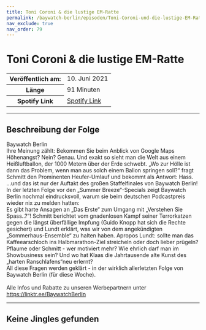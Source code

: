 ```yaml
---
title: Toni Coroni & die lustige EM-Ratte
permalink: /baywatch-berlin/episoden/Toni-Coroni-und-die-lustige-EM-Ratte
nav_exclude: true
nav_order: 79
---
```


# Toni Coroni & die lustige EM-Ratte
<table class="resp-table dcf-table dcf-table-responsive dcf-table-bordered dcf-table-striped dcf-w-100%">
                    <tbody>
                        <tr>
                            <th scope="row">Veröffentlich am:</th>
                            <td data-label="Veröffentlich am:">10. Juni 2021</td>
                        </tr>
                        <tr>
                            <th scope="row">Länge </th>
                            <td data-label="Länge ">91 Minuten</td>
                        </tr><tr>
                                <th scope="row">Spotify Link</th>
                                <td data-label="Spotify Link"><a href="https://open.spotify.com/episode/42y6MQ1aYpVhXCkHWN9qYP">Spotify Link</a></td>
                            </tr></tbody>
                </table>

***

## Beschreibung der Folge

<div>
Baywatch Berlin <br> Ihre Meinung zählt: Bekommen Sie beim Anblick von Google Maps Höhenangst? Nein? Genau. Und exakt so sieht man die Welt aus einem Heißluftballon, der 1000 Metern über der Erde schwebt. „Wo zur Hölle ist dann das Problem, wenn man aus solch einem Ballon springen soll?“ fragt Schmitt den Prominenten Heufer-Umlauf und bekommt als Antwort: Hass.  <br> ...und das ist nur der Auftakt des großen Staffelfinales von Baywatch Berlin! In der letzten Folge vor den „Summer Breeze“-Specials zeigt Baywatch Berlin nochmal eindrucksvoll, warum sie beim deutschen Podcastpreis wieder nix zu melden hatten:  <br> Es gibt harte Ansagen an „Das Erste“ zum Umgang mit „Verstehen Sie Spass..?“! Schmitt berichtet vom gnadenlosen Kampf seiner Terrorkatzen gegen die längst überfällige Impfung (Guido Knopp hat sich die Rechte gesichert) und Lundt erklärt, was wir von dem angekündigten „Sommerhaus-Ensemble“ zu halten haben. Apropos Lundt: sollte man das Kaffeearschloch ins Halbmarathon-Ziel streicheln oder doch lieber prügeln? Pflaume oder Schmitt - wer motiviert mehr? Wie ehrlich darf man im Showbusiness sein? Und wo hat Klaas die Jahrtausende alte Kunst des „harten Ranschlafens“neu erlernt? <br> All diese Fragen werden geklärt - in der wirklich allerletzten Folge von Baywatch Berlin (für diese Woche). <br>  <br> Alle Infos und Rabatte zu unseren Werbepartnern unter <a href="https://linktr.ee/BaywatchBerlin">https://linktr.ee/BaywatchBerlin</a>  
</div>

***

## Keine Jingles gefunden